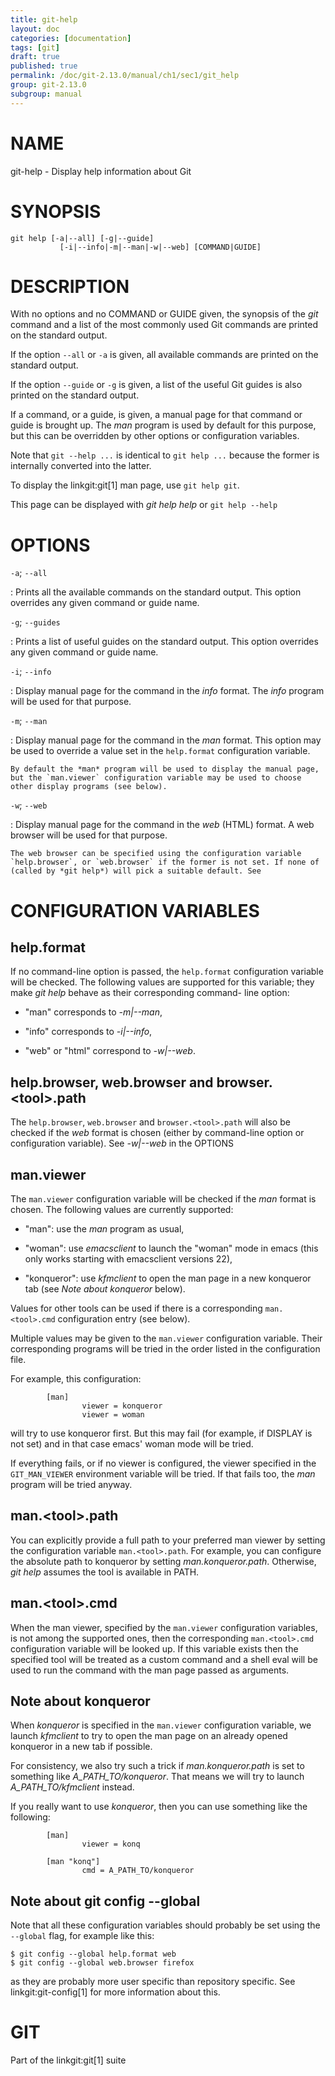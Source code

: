 ```yaml
---
title: git-help
layout: doc
categories: [documentation]
tags: [git]
draft: true
published: true
permalink: /doc/git-2.13.0/manual/ch1/sec1/git_help
group: git-2.13.0
subgroup: manual
---
```


NAME
====

git-help - Display help information about Git

SYNOPSIS
========

    git help [-a|--all] [-g|--guide]
               [-i|--info|-m|--man|-w|--web] [COMMAND|GUIDE]

DESCRIPTION
===========

With no options and no COMMAND or GUIDE given, the synopsis of the *git* command and a list of the most commonly used Git commands are printed on the standard output.

If the option `--all` or `-a` is given, all available commands are printed on the standard output.

If the option `--guide` or `-g` is given, a list of the useful Git guides is also printed on the standard output.

If a command, or a guide, is given, a manual page for that command or guide is brought up. The *man* program is used by default for this purpose, but this can be overridden by other options or configuration variables.

Note that `git --help ...` is identical to `git help ...` because the former is internally converted into the latter.

To display the linkgit:git\[1\] man page, use `git help git`.

This page can be displayed with *git help help* or `git help --help`

OPTIONS
=======

`-a`; `--all`

:   Prints all the available commands on the standard output. This option overrides any given command or guide name.

`-g`; `--guides`

:   Prints a list of useful guides on the standard output. This option overrides any given command or guide name.

`-i`; `--info`

:   Display manual page for the command in the *info* format. The *info* program will be used for that purpose.

`-m`; `--man`

:   Display manual page for the command in the *man* format. This option may be used to override a value set in the `help.format` configuration variable.

    By default the *man* program will be used to display the manual page, but the `man.viewer` configuration variable may be used to choose other display programs (see below).

`-w`; `--web`

:   Display manual page for the command in the *web* (HTML) format. A web browser will be used for that purpose.

    The web browser can be specified using the configuration variable `help.browser`, or `web.browser` if the former is not set. If none of (called by *git help*) will pick a suitable default. See

CONFIGURATION VARIABLES
=======================

help.format
-----------

If no command-line option is passed, the `help.format` configuration variable will be checked. The following values are supported for this variable; they make *git help* behave as their corresponding command- line option:

-   "man" corresponds to *-m|--man*,

-   "info" corresponds to *-i|--info*,

-   "web" or "html" correspond to *-w|--web*.

help.browser, web.browser and browser.&lt;tool&gt;.path
-------------------------------------------------------

The `help.browser`, `web.browser` and `browser.<tool>.path` will also be checked if the *web* format is chosen (either by command-line option or configuration variable). See *-w|--web* in the OPTIONS

man.viewer
----------

The `man.viewer` configuration variable will be checked if the *man* format is chosen. The following values are currently supported:

-   "man": use the *man* program as usual,

-   "woman": use *emacsclient* to launch the "woman" mode in emacs (this only works starting with emacsclient versions 22),

-   "konqueror": use *kfmclient* to open the man page in a new konqueror tab (see *Note about konqueror* below).

Values for other tools can be used if there is a corresponding `man.<tool>.cmd` configuration entry (see below).

Multiple values may be given to the `man.viewer` configuration variable. Their corresponding programs will be tried in the order listed in the configuration file.

For example, this configuration:

            [man]
                    viewer = konqueror
                    viewer = woman

will try to use konqueror first. But this may fail (for example, if DISPLAY is not set) and in that case emacs' woman mode will be tried.

If everything fails, or if no viewer is configured, the viewer specified in the `GIT_MAN_VIEWER` environment variable will be tried. If that fails too, the *man* program will be tried anyway.

man.&lt;tool&gt;.path
---------------------

You can explicitly provide a full path to your preferred man viewer by setting the configuration variable `man.<tool>.path`. For example, you can configure the absolute path to konqueror by setting *man.konqueror.path*. Otherwise, *git help* assumes the tool is available in PATH.

man.&lt;tool&gt;.cmd
--------------------

When the man viewer, specified by the `man.viewer` configuration variables, is not among the supported ones, then the corresponding `man.<tool>.cmd` configuration variable will be looked up. If this variable exists then the specified tool will be treated as a custom command and a shell eval will be used to run the command with the man page passed as arguments.

Note about konqueror
--------------------

When *konqueror* is specified in the `man.viewer` configuration variable, we launch *kfmclient* to try to open the man page on an already opened konqueror in a new tab if possible.

For consistency, we also try such a trick if *man.konqueror.path* is set to something like *A\_PATH\_TO/konqueror*. That means we will try to launch *A\_PATH\_TO/kfmclient* instead.

If you really want to use *konqueror*, then you can use something like the following:

            [man]
                    viewer = konq

            [man "konq"]
                    cmd = A_PATH_TO/konqueror

Note about git config --global
------------------------------

Note that all these configuration variables should probably be set using the `--global` flag, for example like this:

    $ git config --global help.format web
    $ git config --global web.browser firefox

as they are probably more user specific than repository specific. See linkgit:git-config\[1\] for more information about this.

GIT
===

Part of the linkgit:git\[1\] suite
